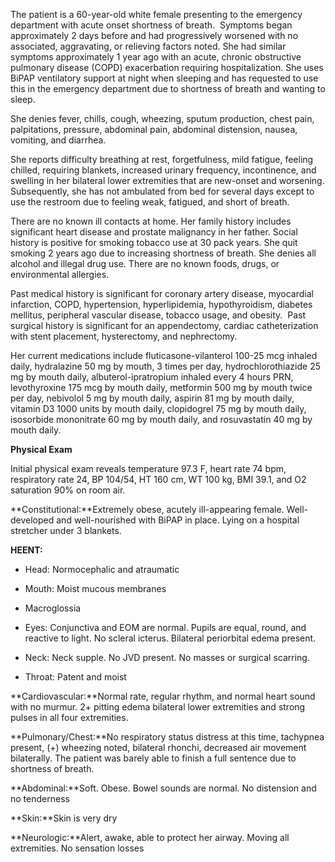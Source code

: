 The patient is a 60-year-old white female presenting to the emergency department with acute onset shortness of breath.  Symptoms began approximately 2 days before and had progressively worsened with no associated, aggravating, or relieving factors noted. She had similar symptoms approximately 1 year ago with an acute, chronic obstructive pulmonary disease (COPD) exacerbation requiring hospitalization. She uses BiPAP ventilatory support at night when sleeping and has requested to use this in the emergency department due to shortness of breath and wanting to sleep.

She denies fever, chills, cough, wheezing, sputum production, chest pain, palpitations, pressure, abdominal pain, abdominal distension, nausea, vomiting, and diarrhea.

She reports difficulty breathing at rest, forgetfulness, mild fatigue, feeling chilled, requiring blankets, increased urinary frequency, incontinence, and swelling in her bilateral lower extremities that are new-onset and worsening. Subsequently, she has not ambulated from bed for several days except to use the restroom due to feeling weak, fatigued, and short of breath.

There are no known ill contacts at home. Her family history includes significant heart disease and prostate malignancy in her father. Social history is positive for smoking tobacco use at 30 pack years. She quit smoking 2 years ago due to increasing shortness of breath. She denies all alcohol and illegal drug use. There are no known foods, drugs, or environmental allergies.

Past medical history is significant for coronary artery disease, myocardial infarction, COPD, hypertension, hyperlipidemia, hypothyroidism, diabetes mellitus, peripheral vascular disease, tobacco usage, and obesity.  Past surgical history is significant for an appendectomy, cardiac catheterization with stent placement, hysterectomy, and nephrectomy.

Her current medications include fluticasone-vilanterol 100-25 mcg inhaled daily, hydralazine 50 mg by mouth, 3 times per day, hydrochlorothiazide 25 mg by mouth daily, albuterol-ipratropium inhaled every 4 hours PRN, levothyroxine 175 mcg by mouth daily, metformin 500 mg by mouth twice per day, nebivolol 5 mg by mouth daily, aspirin 81 mg by mouth daily, vitamin D3 1000 units by mouth daily, clopidogrel 75 mg by mouth daily, isosorbide mononitrate 60 mg by mouth daily, and rosuvastatin 40 mg by mouth daily.

**Physical Exam**

Initial physical exam reveals temperature 97.3 F, heart rate 74 bpm, respiratory rate 24, BP 104/54, HT 160 cm, WT 100 kg, BMI 39.1, and O2 saturation 90% on room air.

**Constitutional:**Extremely obese, acutely ill-appearing female. Well-developed and well-nourished with BiPAP in place. Lying on a hospital stretcher under 3 blankets.

**HEENT:**

- Head: Normocephalic and atraumatic

- Mouth: Moist mucous membranes

- Macroglossia

- Eyes: Conjunctiva and EOM are normal. Pupils are equal, round, and reactive to light. No scleral icterus. Bilateral periorbital edema present.

- Neck: Neck supple. No JVD present. No masses or surgical scarring.

- Throat: Patent and moist

**Cardiovascular:**Normal rate, regular rhythm, and normal heart sound with no murmur. 2+ pitting edema bilateral lower extremities and strong pulses in all four extremities.

**Pulmonary/Chest:**No respiratory status distress at this time, tachypnea present, (+) wheezing noted, bilateral rhonchi, decreased air movement bilaterally. The patient was barely able to finish a full sentence due to shortness of breath.

**Abdominal:**Soft. Obese. Bowel sounds are normal. No distension and no tenderness

**Skin:**Skin is very dry

**Neurologic:**Alert, awake, able to protect her airway. Moving all extremities. No sensation losses